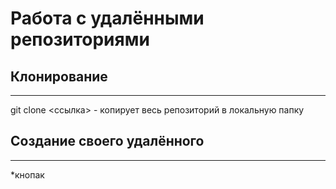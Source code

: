 # Работа с удалёнными репозиториями

## Клонирование
----
git clone <ссылка> - копирует весь репозиторий в локальную папку
## Создание своего удалённого
----
*кнопак

